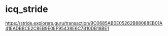 # icq_stride

https://stride.explorers.guru/transaction/9C0685AB0E05262B88088EB01A41EADBBCE2C8EB9E0EF95438E6C7B10DB18BE1
